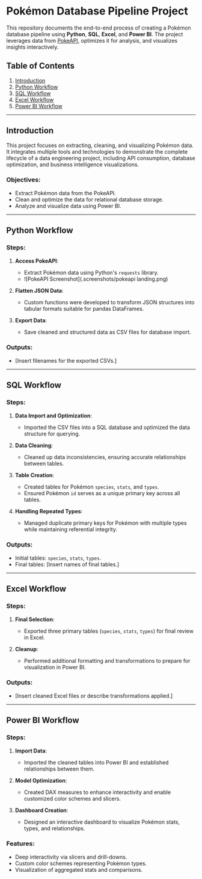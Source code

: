 # Pokémon Database Pipeline Project

This repository documents the end-to-end process of creating a Pokémon database pipeline using **Python**, **SQL**, **Excel**, and **Power BI**. The project leverages data from [PokeAPI](https://pokeapi.co/), optimizes it for analysis, and visualizes insights interactively.

## Table of Contents
1. [Introduction](#introduction)
2. [Python Workflow](#python-workflow)
3. [SQL Workflow](#sql-workflow)
4. [Excel Workflow](#excel-workflow)
5. [Power BI Workflow](#power-bi-workflow)

---

## Introduction

This project focuses on extracting, cleaning, and visualizing Pokémon data. It integrates multiple tools and technologies to demonstrate the complete lifecycle of a data engineering project, including API consumption, database optimization, and business intelligence visualizations.

### Objectives:
- Extract Pokémon data from the PokeAPI.
- Clean and optimize the data for relational database storage.
- Analyze and visualize data using Power BI.

---

## Python Workflow

### Steps:
1. **Access PokeAPI**:
   - Extract Pokémon data using Python's `requests` library.
   - ![PokeAPI Screenshot](.screenshots/pokeapi landing.png)

2. **Flatten JSON Data**:
   - Custom functions were developed to transform JSON structures into tabular formats suitable for pandas DataFrames.

3. **Export Data**:
   - Save cleaned and structured data as CSV files for database import.

### Outputs:
- [Insert filenames for the exported CSVs.]

---

## SQL Workflow

### Steps:
1. **Data Import and Optimization**:
   - Imported the CSV files into a SQL database and optimized the data structure for querying.

2. **Data Cleaning**:
   - Cleaned up data inconsistencies, ensuring accurate relationships between tables.

3. **Table Creation**:
   - Created tables for Pokémon `species`, `stats`, and `types`.
   - Ensured Pokémon `id` serves as a unique primary key across all tables.

4. **Handling Repeated Types**:
   - Managed duplicate primary keys for Pokémon with multiple types while maintaining referential integrity.

### Outputs:
- Initial tables: `species`, `stats`, `types`.
- Final tables: [Insert names of final tables.]

---

## Excel Workflow

### Steps:
1. **Final Selection**:
   - Exported three primary tables (`species`, `stats`, `types`) for final review in Excel.

2. **Cleanup**:
   - Performed additional formatting and transformations to prepare for visualization in Power BI.

### Outputs:
- [Insert cleaned Excel files or describe transformations applied.]

---

## Power BI Workflow

### Steps:
1. **Import Data**:
   - Imported the cleaned tables into Power BI and established relationships between them.

2. **Model Optimization**:
   - Created DAX measures to enhance interactivity and enable customized color schemes and slicers.

3. **Dashboard Creation**:
   - Designed an interactive dashboard to visualize Pokémon stats, types, and relationships.

### Features:
- Deep interactivity via slicers and drill-downs.
- Custom color schemes representing Pokémon types.
- Visualization of aggregated stats and comparisons.
